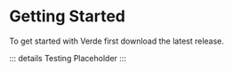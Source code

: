 # Getting Started
To get started with Verde first download the latest release.

::: details Testing
Placeholder
:::